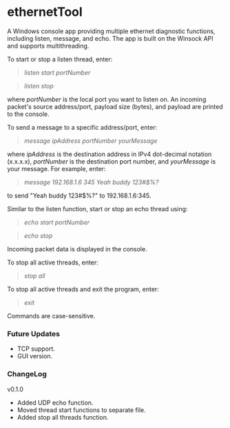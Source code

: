 # ethernetTool

A Windows console app providing multiple ethernet diagnostic functions, including listen, message, and echo. The app is built on the Winsock API and supports multithreading. 

To start or stop a listen thread, enter:
> *listen start portNumber*

> *listen stop*

where *portNumber* is the local port you want to listen on. An incoming packet's source address/port, payload size (bytes), and payload are printed to the console.

To send a message to a specific address/port, enter:
> *message ipAddress portNumber yourMessage*

where *ipAddress* is the destination address in IPv4 dot-decimal notation (x.x.x.x), *portNumber* is the destination port number, and *yourMessage* is your message. For example, enter:

> *message 192.168.1.6 345 Yeah buddy 123#$%?*

to send "Yeah buddy 123#$%?" to 192.168.1.6:345.

Similar to the listen function, start or stop an echo thread using:
> *echo start portNumber*

> *echo stop*

Incoming packet data is displayed in the console.

To stop all active threads, enter:
> *stop all*

To stop all active threads and exit the program, enter:
> *exit*

Commands are case-sensitive.

### Future Updates
- TCP support.
- GUI version.

### ChangeLog
v0.1.0
- Added UDP echo function.
- Moved thread start functions to separate file.
- Added stop all threads function.

